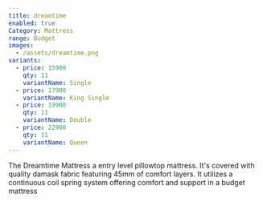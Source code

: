 ```yaml
---
title: dreamtime
enabled: true
Category: Mattress
range: Budget
images:
  - /assets/dreamtime.png
variants:
  - price: 15900
    qty: 11
    variantName: Single
  - price: 17900
    variantName: King Single
  - price: 19900
    qty: 11
    variantName: Double
  - price: 22900
    qty: 11
    variantName: Queen
---
```


The Dreamtime Mattress a entry level pillowtop mattress.  It's covered with quality damask fabric featuring 45mm of comfort layers.  It utilizes a continuous coil spring system offering comfort and support in a budget mattress
